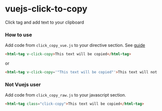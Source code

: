 # vuejs-click-to-copy
Click tag and add text to your clipboard

### How to use
Add code from `click_copy_vue.js` to your directive section. See [guide](https://vuejs.org/v2/guide/custom-directive.html)
```html
<html-tag v-click-copy>This text will be copied</html-tag>
```
or
```html
<html-tag v-click-copy='"This text will be copied"'>This text will not be copied</html-tag>
```

### Not Vuejs user
Add code from `click_copy_raw.js` to your javascript section.
```html
<html-tag class="click-copy">This text will be copied</html-tag>
```
